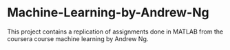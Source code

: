 # Machine-Learning-by-Andrew-Ng
This project contains a replication of assignments done in MATLAB from the coursera course machine learning by Andrew Ng.
